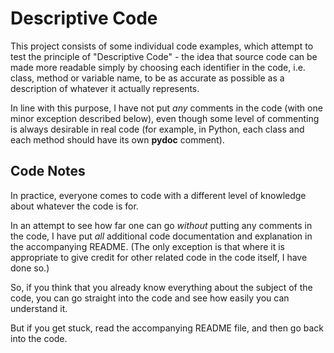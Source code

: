 Descriptive Code
================

This project consists of some individual code examples, which attempt to test
the principle of "Descriptive Code" - the idea that source code can be made more
readable simply by choosing each identifier in the code, i.e. class, method or variable
name, to be as accurate as possible as a description of whatever it actually represents.

In line with this purpose, I have not put *any* comments in the code (with one minor 
exception described below), even though some level of commenting is always desirable in real code
(for example, in Python, each class and each method should have its own **pydoc** comment).

Code Notes
----------

In practice, everyone comes to code with a different level of knowledge about whatever the
code is for.

In an attempt to see how far one can go *without* putting any comments in the code, I
have put *all* additional code documentation and explanation in the accompanying README.
(The only exception is that where it is appropriate to give credit for other related code in the code
itself, I have done so.)

So, if you think that you already know everything about the subject of the code, you can go
straight into the code and see how easily you can understand it.

But if you get stuck, read the accompanying README file, and then go back into the code.
